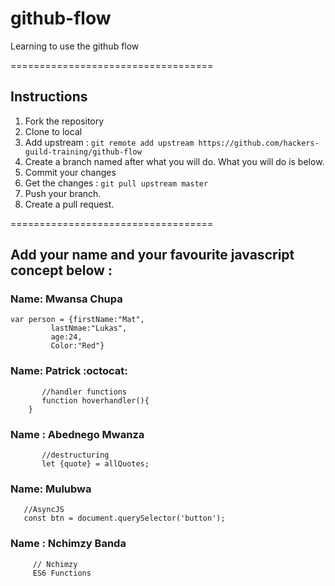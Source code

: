 # github-flow
Learning to use the github flow 

===================================
## Instructions 
1. Fork the repository 
2. Clone to local 
3. Add upstream : `git remote add upstream https://github.com/hackers-guild-training/github-flow`
4. Create a branch named after what you will do. What you will do is below. 
6. Commit your changes 
5. Get the changes : `git pull upstream master`
6. Push your branch.
7. Create a pull request. 

=================================== 

## Add your name and your favourite javascript concept below : 

 ### Name: Mwansa Chupa
 ```
var person = {firstName:"Mat",
	      lastNmae:"Lukas",
	      age:24,
 	      Color:"Red"}	
 ```
### Name: Patrick :octocat:
 ```
        //handler functions
        function hoverhandler(){
	 }
 ```
 ### Name  : Abednego Mwanza

 ```  
		//destructuring
		let {quote} = allQuotes; 
 ``` 
	 
### Name: Mulubwa
 ```
	//AsyncJS
	const btn = document.querySelector('button');
 ```
### Name   : Nchimzy Banda
 ```
      // Nchimzy
      ES6 Functions
 ```





